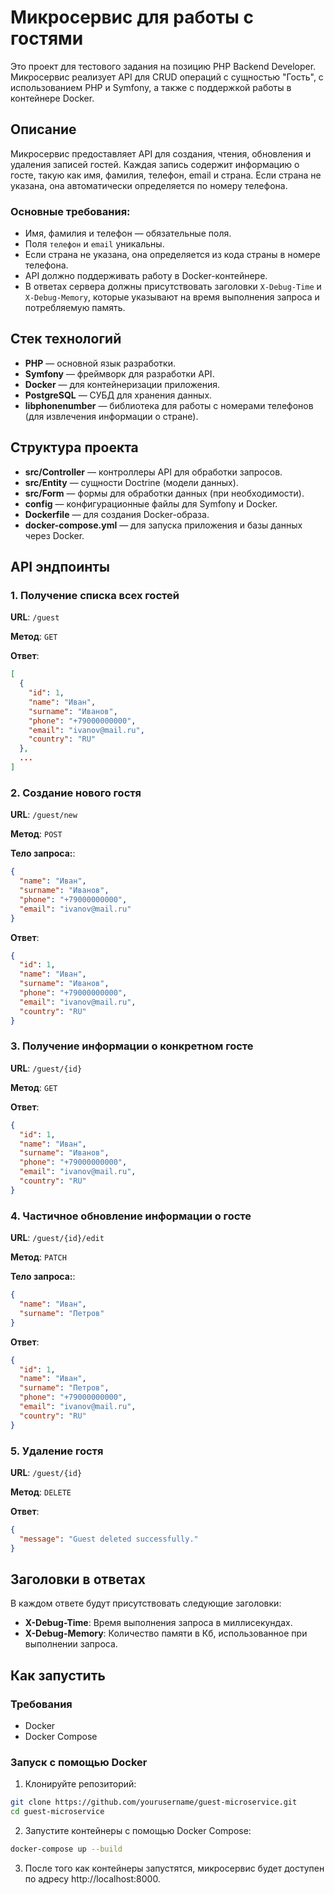 # Микросервис для работы с гостями

Это проект для тестового задания на позицию PHP Backend Developer. Микросервис реализует API для CRUD операций с сущностью "Гость", с использованием PHP и Symfony, а также с поддержкой работы в контейнере Docker.

## Описание

Микросервис предоставляет API для создания, чтения, обновления и удаления записей гостей. Каждая запись содержит информацию о госте, такую как имя, фамилия, телефон, email и страна. Если страна не указана, она автоматически определяется по номеру телефона.

### Основные требования:
- Имя, фамилия и телефон — обязательные поля.
- Поля `телефон` и `email` уникальны.
- Если страна не указана, она определяется из кода страны в номере телефона.
- API должно поддерживать работу в Docker-контейнере.
- В ответах сервера должны присутствовать заголовки `X-Debug-Time` и `X-Debug-Memory`, которые указывают на время выполнения запроса и потребляемую память.

## Стек технологий

- **PHP** — основной язык разработки.
- **Symfony** — фреймворк для разработки API.
- **Docker** — для контейнеризации приложения.
- **PostgreSQL** — СУБД для хранения данных.
- **libphonenumber** — библиотека для работы с номерами телефонов (для извлечения информации о стране).

## Структура проекта

- **src/Controller** — контроллеры API для обработки запросов.
- **src/Entity** — сущности Doctrine (модели данных).
- **src/Form** — формы для обработки данных (при необходимости).
- **config** — конфигурационные файлы для Symfony и Docker.
- **Dockerfile** — для создания Docker-образа.
- **docker-compose.yml** — для запуска приложения и базы данных через Docker.

## API эндпоинты

### 1. Получение списка всех гостей

**URL**: `/guest`

**Метод**: `GET`

**Ответ**:
```json
[
  {
    "id": 1,
    "name": "Иван",
    "surname": "Иванов",
    "phone": "+79000000000",
    "email": "ivanov@mail.ru",
    "country": "RU"
  },
  ...
]
```

### 2. Создание нового гостя

**URL**: `/guest/new`

**Метод**: `POST`

**Тело запроса:**:
```json
{
  "name": "Иван",
  "surname": "Иванов",
  "phone": "+79000000000",
  "email": "ivanov@mail.ru"
}
```

**Ответ**:
```json
{
  "id": 1,
  "name": "Иван",
  "surname": "Иванов",
  "phone": "+79000000000",
  "email": "ivanov@mail.ru",
  "country": "RU"
}
```

### 3. Получение информации о конкретном госте

**URL**: `/guest/{id}`

**Метод**: `GET`

**Ответ**:
```json
{
  "id": 1,
  "name": "Иван",
  "surname": "Иванов",
  "phone": "+79000000000",
  "email": "ivanov@mail.ru",
  "country": "RU"
}
```

### 4. Частичное обновление информации о госте

**URL**: `/guest/{id}/edit`

**Метод**: `PATCH`

**Тело запроса:**:
```json
{
  "name": "Иван",
  "surname": "Петров"
}
```

**Ответ**:
```json
{
  "id": 1,
  "name": "Иван",
  "surname": "Петров",
  "phone": "+79000000000",
  "email": "ivanov@mail.ru",
  "country": "RU"
}
```

### 5. Удаление гостя

**URL**: `/guest/{id}`

**Метод**: `DELETE`

**Ответ**:
```json
{
  "message": "Guest deleted successfully."
}
```

## Заголовки в ответах

В каждом ответе будут присутствовать следующие заголовки:

- **X-Debug-Time**: Время выполнения запроса в миллисекундах.
- **X-Debug-Memory**: Количество памяти в Кб, использованное при выполнении запроса.

## Как запустить

### Требования

- Docker
- Docker Compose

### Запуск с помощью Docker

1. Клонируйте репозиторий:
```bash
git clone https://github.com/yourusername/guest-microservice.git
cd guest-microservice
```

2. Запустите контейнеры с помощью Docker Compose:
```bash
docker-compose up --build
```

3. После того как контейнеры запустятся, микросервис будет доступен по адресу http://localhost:8000.

